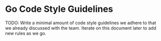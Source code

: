 # Go Code Style Guidelines

TODO: Write a minimal amount of code style guidelines we adhere to that we already discussed with the team. Iterate on this document later to add new rules as we go.

